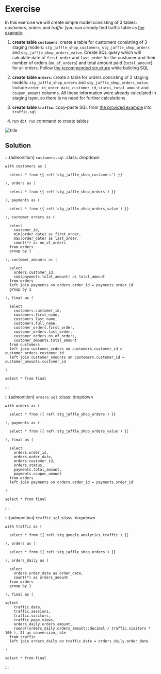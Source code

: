 # Exercise

In this exercise we will create simple model consisting of 3 tables: *customers*, *orders* and *traffic* (you can already find traffic table as [the example](../04/marts.html#creating-core-folder).

1. **create table `customers`**: create a table for customers consisting of 3 staging models: `stg_jaffle_shop_customers`, `stg_jaffle_shop_orders` and `stg_jaffle_shop_orders_value`. Create SQL query which will calculate date of `first_order` and `last_order` for the customer and their number of orders (`no_of_orders`) and total amount paid (`total_amount`) for all orders. Follow [the recommended structure](../04/marts.html#creating-core-folder) while building SQL.

2. **create table `orders`**: create a table for orders consisting of 2 staging models: `stg_jaffle_shop_orders` and `stg_jaffle_shop_orders_value`. Include `order_id`, `order_date`, `customer_id`, `status`, `total_amount` and `coupon_amount` columns. All these information were already calculated in staging layer, so there is no need for further calculations.

3. **create table `traffic`**: copy-paste SQL from [the provided example](../04/marts.html#creating-core-folder) into `traffic.sql`

4. run `dbt run` command to create tables

 ![title](../../images/gifs/dbt_run.gif)

 ## Solution


 :::{admonition} `customers.sql`
:class: dropdown

```
with customers as (

  select * from {{ ref('stg_jaffle_shop_customers') }}

), orders as (

  select * from {{ ref('stg_jaffle_shop_orders') }}

), payments as (

  select * from {{ ref('stg_jaffle_shop_orders_value') }}

), customer_orders as (

  select
    customer_id,
    min(order_date) as first_order,
    max(order_date) as last_order,
    count(*) as no_of_orders
  from orders
  group by 1

), customer_amounts as (

  select
    orders.customer_id,
    sum(payments.total_amount) as total_amount
  from orders
  left join payments on orders.order_id = payments.order_id
  group by 1

), final as (

  select 
    customers.customer_id,
    customers.first_name,
    customers.last_name,
    customers.full_name,
    customer_orders.first_order,
    customer_orders.last_order,
    customer_orders.no_of_orders,
    customer_amounts.total_amount
  from customers
  left join customer_orders on customers.customer_id = customer_orders.customer_id
  left join customer_amounts on customers.customer_id = customer_amounts.customer_id

)

select * from final

```
:::


:::{admonition} `orders.sql`
:class: dropdown

```
with orders as (

  select * from {{ ref('stg_jaffle_shop_orders') }}

), payments as (

  select * from {{ ref('stg_jaffle_shop_orders_value') }}

), final as (

  select 
    orders.order_id,
    orders.order_date,
    orders.customer_id,
    orders.status,
    payments.total_amount,
    payments.coupon_amount
  from orders
  left join payments on orders.order_id = payments.order_id

)

select * from final

```
:::


:::{admonition} `traffic.sql`
:class: dropdown

```
with traffic as (

  select * from {{ ref('stg_google_analytics_traffic') }}

), orders as (

  select * from {{ ref('stg_jaffle_shop_orders') }}

), orders_daily as (

  select
    orders.order_date as order_date,
    count(*) as orders_amount
  from orders
  group by 1

), final as (

select 
    traffic.date,
    traffic.sessions,
    traffic.visitors,
    traffic.page_views,
    orders_daily.orders_amount,
    round((orders_daily.orders_amount::decimal / traffic.visitors * 100 ), 2) as conversion_rate
  from traffic
  left join orders_daily on traffic.date = orders_daily.order_date

)

select * from final
```
:::
